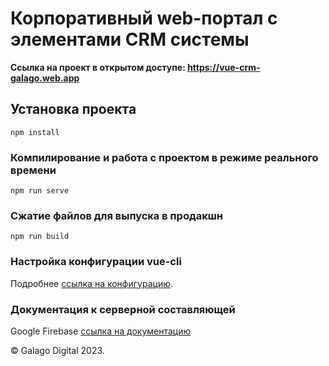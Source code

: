 # Корпоративный web-портал с элементами CRM системы

**Ссылка на проект в открытом доступе: https://vue-crm-galago.web.app**

## Установка проекта
```
npm install
```
### Компилирование и работа с проектом в режиме реального времени
```
npm run serve
```
### Сжатие файлов для выпуска в продакшн
```
npm run build
```

### Настройка конфигурации vue-cli
Подробнее [ссылка на конфигурацию](https://cli.vuejs.org/config/).

### Документация к серверной составляющей
Google Firebase [ссылка на документацию](https://firebase.google.com/docs?hl=uk)

© Galago Digital 2023.
